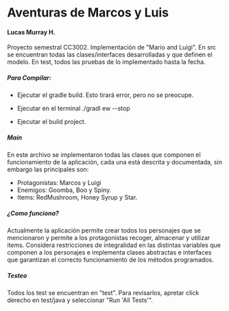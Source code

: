 # Aventuras de Marcos y Luis

#### Lucas Murray H.

Proyecto semestral CC3002. Implementación de "Mario and Luigi". En src se encuentran
todas las clases/interfaces desarrolladas y que definen el modelo. En test, todos las
pruebas de lo implementado hasta la fecha.


##### Para Compilar:

- Ejecutar el gradle build. Esto tirará error, pero no se preocupe.

- Ejecutar en el terminal ./gradl ew --stop

- Ejecutar el build project.

##### Main

En este archivo se implementaron todas las clases que componen el funcionamiento de la aplicación, cada
una está descrita y documentada, sin embargo las principales son:

- Protagonistas: Marcos y Luigi
- Enemigos: Goomba, Boo y Spiny.
- Items: RedMushroom, Honey Syrup y Star.

##### ¿Como funciona?

Actualmente la aplicación permite crear todos los personajes que se mencionaron y
permite a los protagonistas recoger, almacenar y utilizar items. Considera restricciones
de integralidad en las distintas variables que componen a los personajes
e implementa clases abstractas e interfaces que garantizan el correcto funcionamiento
de los métodos programados.

##### Testeo

Todos los test se encuentran en "test". Para revisarlos, apretar click derecho en
test/java y seleccionar "Run 'All Tests'".
